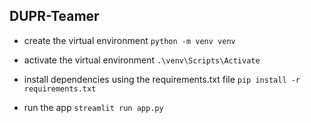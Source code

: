 ## DUPR-Teamer
- create the virtual environment
`python -m venv venv`

- activate the virtual environment
`.\venv\Scripts\Activate`

- install dependencies using the requirements.txt file
`pip install -r requirements.txt`

- run the app
`streamlit run app.py`
